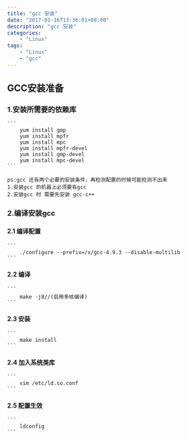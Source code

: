 ```yaml
---
title: "gcc 安装"
date: "2017-01-16T13:36:01+08:00"
description: "gcc 安装"
categories:
    - "Linux"
tags:
    - "Linux"
    - "gcc"
---
```


## GCC安装准备

### 1.安装所需要的依赖库
    ```
        yum install gmp
        yum install mpfr
        yum install mpc
        yum install mpfr-devel
        yum install gmp-devel
        yum install mpc-devel
    ```

    ps:gcc 还有两个必要的安装条件，再检测配置的时候可能检测不出来
    1.安装gcc 的机器上必须要有gcc
    2.安装gcc 时 需要先安装 gcc-c++
### 2.编译安装gcc
#### 2.1 编译配置
    ```
        ./configure --prefix=/x/gcc-4.9.3 --disable-multilib
    ```
#### 2.2 编译
    ```
        make -j8//(启用多核编译)
    ```
#### 2.3 安装
    ```
        make install
    ```
#### 2.4 加入系统类库
    ```
        vim /etc/ld.so.conf
    ```
#### 2.5 配置生效
    ```
        ldconfig
    ```